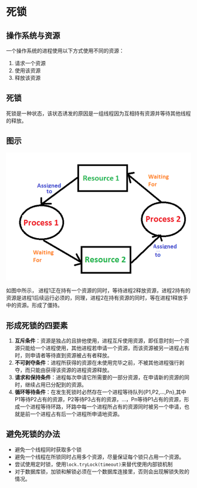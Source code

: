 # 死锁

## 操作系统与资源
一个操作系统的进程使用以下方式使用不同的资源：
1. 请求一个资源
1. 使用该资源
1. 释放该资源

## 死锁
死锁是一种状态，该状态诱发的原因是一组线程因为互相持有资源并等待其他线程的释放。

## 图示

![](../../../assets/b39f2d639ffd2c85b1f183020db10d75.jpg)

如图中所示， 进程1正在持有一个资源的同时，等待进程2释放资源，进程2持有的资源是进程1后续运行必须的，同理，进程2在持有资源的同时，等在进程1释放手中的资源。形成了僵持。

## 形成死锁的四要素
1. **互斥条件**：资源是独占的且排他使用，进程互斥使用资源，即任意时刻一个资源只能给一个进程使用，其他进程若申请一个资源，而该资源被另一进程占有时，则申请者等待直到资源被占有者释放。
1. **不可剥夺条件**：进程所获得的资源在未使用完毕之前，不被其他进程强行剥夺，而只能由获得该资源的进程资源释放。
1. **请求和保持条件**：进程每次申请它所需要的一部分资源，在申请新的资源的同时，继续占用已分配到的资源。
1. **循环等待条件**：在发生死锁时必然存在一个进程等待队列{P1,P2,…,Pn},其中P1等待P2占有的资源，P2等待P3占有的资源，…，Pn等待P1占有的资源，形成一个进程等待环路，环路中每一个进程所占有的资源同时被另一个申请，也就是前一个进程占有后一个进程所申请地资源。 

## 避免死锁的办法
- 避免一个线程同时获取多个锁
- 避免一个线程在所锁同时占用多个资源，尽量保证每个锁只占用一个资源。
- 尝试使用定时锁，使用`lock.tryLock(timeout)`来替代使用内部锁机制
- 对于数据库锁，加锁和解锁必须在一个数据库连接里，否则会出现解锁失败的情况。

